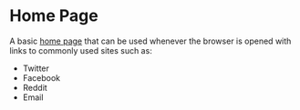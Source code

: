 # Home Page

A basic <a href="https://rontieu.github.io/Home-Page/">home page</a> that can be used whenever the browser is opened with links to commonly used sites such as:


- Twitter
- Facebook
- Reddit
- Email
